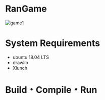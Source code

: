 # RanGame
![game1](https://user-images.githubusercontent.com/72374423/146630850-650fd9c6-9eac-439a-88e5-78e87daf00ff.png)

# System Requirements
 * ubuntu 18.04 LTS
 * drawlib
 * Xlunch
 
# Build・Compile・Run
